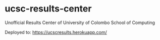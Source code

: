 # ucsc-results-center
Unofficial Results Center of University of Colombo School of Computing

Deployed to: https://ucscresults.herokuapp.com/
